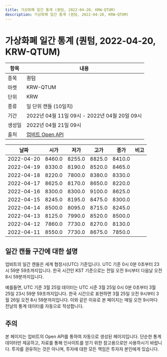 ```yaml
---
title: 가상화폐 일간 통계 (퀀텀, 2022-04-20, KRW-QTUM)
description: 가상화폐 일간 통계 (퀀텀, 2022-04-20, KRW-QTUM)
---
```



가상화폐 일간 통계 (퀀텀, 2022-04-20, KRW-QTUM)
===

|항목|내용|
|--|--|
|종목|퀀텀|
|마켓|KRW-QTUM|
|단위|KRW|
|종류|일 단위 캔들 (10일치)|
|기간|2022년 04월 11일 09시 - 2022년 04월 20일 09시|
|생성일|2022년 04월 21일 09시|
|출처|[업비트 Open API](https://docs.upbit.com)|


|날짜|시가|저가|고가|종가|비고|
|--|--|--|--|--|--|
|2022-04-20|8460.0|8255.0|8825.0|8410.0|    |
|2022-04-19|8330.0|8190.0|8520.0|8465.0|    |
|2022-04-18|8220.0|7800.0|8380.0|8330.0|    |
|2022-04-17|8625.0|8170.0|8650.0|8220.0|    |
|2022-04-16|8300.0|8300.0|9100.0|8625.0|    |
|2022-04-15|8245.0|8195.0|8475.0|8300.0|    |
|2022-04-14|8500.0|8095.0|8715.0|8245.0|    |
|2022-04-13|8125.0|7990.0|8520.0|8500.0|    |
|2022-04-12|7860.0|7730.0|8270.0|8130.0|    |
|2022-04-11|8550.0|7730.0|8675.0|7850.0|    |


일간 캔들 구간에 대한 설명
---


업비트의 일간 캔들은 세계 협정시(UTC) 기준입니다. 
UTC 기준 0시 0분 0초부터 23시 59분 59초까지입니다. 
한국 시간인 KST 기준으로는 전일 오전 9시부터 다음날 오전 8시 59분까지입니다. 


예를들면, UTC 기준 3월 25일 데이터는 UTC 시준 3월 25일 0시 0분 0초부터 3월 25일 23시 59분 59초까지입니다. 
한국 시간으로 표현하면 3월 25일 오전 9시부터 3월 26일 오전 8시 59분까지입니다. 
이와 같은 이유로 본 페이지는 매일 오전 9시마다 전날의 통계 데이터를 자동으로 작성합니다. 


주의
---


본 페이지는 업비트의 Open API를 통하여 자동으로 생성된 페이지입니다. 
단순한 통계 데이터만 제공하고, 자료를 통해 인사이트를 얻기 위한 참고용으로만 사용하시기 바랍니다. 
투자를 권유하는 것은 아니며, 투자에 대한 모든 책임은 투자자 본인에게 있습니다. 
